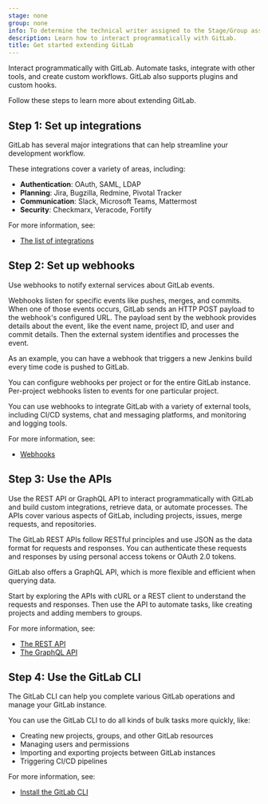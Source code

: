 ```yaml
---
stage: none
group: none
info: To determine the technical writer assigned to the Stage/Group associated with this page, see https://handbook.gitlab.com/handbook/product/ux/technical-writing/#assignments
description: Learn how to interact programmatically with GitLab.
title: Get started extending GitLab
---
```


Interact programmatically with GitLab.
Automate tasks, integrate with other tools, and create custom workflows.
GitLab also supports plugins and custom hooks.

Follow these steps to learn more about extending GitLab.

## Step 1: Set up integrations

GitLab has several major integrations that can help streamline your development workflow.

These integrations cover a variety of areas, including:

- **Authentication**: OAuth, SAML, LDAP
- **Planning**: Jira, Bugzilla, Redmine, Pivotal Tracker
- **Communication**: Slack, Microsoft Teams, Mattermost
- **Security**: Checkmarx, Veracode, Fortify

For more information, see:

- [The list of integrations](../../integration/_index.md)

## Step 2: Set up webhooks

Use webhooks to notify external services about GitLab events.

Webhooks listen for specific events like pushes, merges, and commits.
When one of those events occurs, GitLab sends an HTTP POST payload to the webhook's configured URL.
The payload sent by the webhook provides details about the event,
like the event name, project ID, and user and commit details.
Then the external system identifies and processes the event.

As an example, you can have a webhook that triggers a new Jenkins build every time code is pushed to GitLab.

You can configure webhooks per project or for the entire GitLab instance.
Per-project webhooks listen to events for one particular project.

You can use webhooks to integrate GitLab with a variety of external tools,
including CI/CD systems, chat and messaging platforms, and monitoring and logging tools.

For more information, see:

- [Webhooks](../../user/project/integrations/webhooks.md)

## Step 3: Use the APIs

Use the REST API or GraphQL API to interact programmatically with GitLab
and build custom integrations, retrieve data, or automate processes.
The APIs cover various aspects of GitLab, including projects, issues,
merge requests, and repositories.

The GitLab REST APIs follow RESTful principles and use JSON as the data format for requests and responses.
You can authenticate these requests and responses by using personal access tokens or OAuth 2.0 tokens.

GitLab also offers a GraphQL API, which is more flexible and efficient when querying data.

Start by exploring the APIs with cURL or a REST client
to understand the requests and responses.
Then use the API to automate tasks, like creating projects and adding members to groups.

For more information, see:

- [The REST API](../api_resources.md)
- [The GraphQL API](../graphql/reference/_index.md)

## Step 4: Use the GitLab CLI

The GitLab CLI can help you complete various GitLab operations and manage your GitLab instance.

You can use the GitLab CLI to do all kinds of bulk tasks more quickly, like:

- Creating new projects, groups, and other GitLab resources
- Managing users and permissions
- Importing and exporting projects between GitLab instances
- Triggering CI/CD pipelines

For more information, see:

- [Install the GitLab CLI](https://gitlab.com/gitlab-org/cli/#installation)
